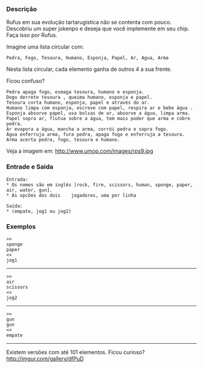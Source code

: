 ### Descrição

Rufus em sua evolução tartarugistica não se contenta com pouco. Descobriu um super jokenpo e deseja que você implemente em seu chip. Faça isso por Rufus.

Imagine uma lista circular com:

	Pedra, Fogo, Tesoura, Humano, Esponja, Papel, Ar, Agua, Arma

Nesta lista circular, cada elemento ganha de outros 4 a sua frente.

Ficou confuso?

	Pedra apaga fogo, esmaga tesoura, humano e esponja.
	Dogo derrete tesoura , queima humano, esponja e papel.
	Tesoura corta humano, esponja, papel e através do ar.
	Humano limpa com esponja, escreve com papel, respira ar e bebe água .
	Esponja absorve papel, usa bolsas de ar, absorve a água, limpa arma.
	Papel sopra ar, flutua sobre a água, tem mais poder que arma e cobre pedra.
	Ar evapora a água, mancha a arma, corrói pedra e sopra fogo.
	Água enferruja arma, fura pedra, apaga fogo e enferruja a tesoura.
	Arma acerta pedra, fogo, tesoura e humano.

Veja a imagem em: http://www.umop.com/images/rps9.jpg

### Entrade e Saida

	Entrada:
	* Os nomes são em inglês [rock, fire, scissors, human, sponge, paper, air, water, gun].
	* As opcões dos dois	jogadores, uma por linha

	Saída:
	* (empate, jog1 ou jog2)

### Exemplos

	>>
	sponge
	paper
	<<
	jog1
---
	>>
	air
	scissors
	<<
	jog2
---
	>>
	gun
	gun
	<<
	empate
---
Existem versões com até 101 elementos. Ficou curioso? http://imgur.com/gallery/dfPuD
